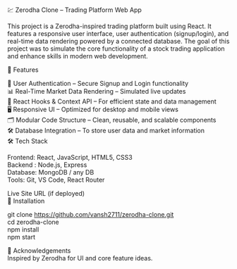 💹 Zerodha Clone – Trading Platform Web App

This project is a Zerodha-inspired trading platform built using React. It features a responsive user interface, user authentication (signup/login), and real-time data rendering powered by a connected database. The goal of this project was to simulate the core functionality of a stock trading application and enhance skills in modern web development.

🚀 Features

🔐 User Authentication – Secure Signup and Login functionality</br>
📊 Real-Time Market Data Rendering – Simulated live updates</br>
🧠 React Hooks & Context API – For efficient state and data management</br>
🖥️ Responsive UI – Optimized for desktop and mobile views</br>
🗂️ Modular Code Structure – Clean, reusable, and scalable components</br>
🛠️ Database Integration – To store user data and market information</br>
🛠️ Tech Stack </br>

Frontend: React, JavaScript, HTML5, CSS3</br>
Backend : Node.js, Express</br>
Database: MongoDB / any DB</br>
Tools: Git, VS Code, React Router</br>



Live Site URL (if deployed)</br>
📂 Installation

git clone https://github.com/vansh2711/zerodha-clone.git</br>
cd zerodha-clone</br>
npm install</br>
npm start</br>

🙌 Acknowledgements</br>
Inspired by Zerodha for UI and core feature ideas.
